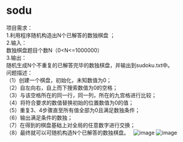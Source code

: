 # sodu
项目需求：    
1.利用程序随机构造出N个已解答的数独棋盘 ；    
2.输入：     
  数独棋盘题目个数N（0<N<=1000000）  
3.输出：   
  随机生成N个不重复的已解答完毕的数独棋盘，并输出到sudoku.txt中。    
问题描述：    
（1）创建一个棋盘，初始化，未知数值为0；  
（2）自左向右，自上而下搜索数值为0的空格；  
（3）与该空格所在的同一行，同一列，所在的九宫格进行比较；  
（4）将符合要求的数值替换初始的位置数值为0的值；  
（5）重复3、4步骤直至所有值全部为0且满足数独条件；  
（6）输出满足条件的数独；  
（7）在得到的棋盘基础上对全局的任意数字进行交换；  
（8）最终就可以可随机构造N个已解答的数独棋盘。  
![image](https://github.com/llixian/sodu/blob/master/images/2.PNG)
![image](https://github.com/llixian/sodu/blob/master/images/4.PNG)
